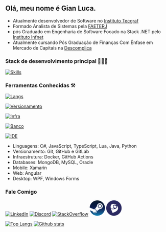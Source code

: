 ## Olá, meu nome é Gian Luca.

* Atualmente desenvolvedor de Software no [Instituto Tecgraf](https://www.tecgraf.puc-rio.br)
* Formado Analista de Sistemas pela [FAETERJ](http://faeterj-paracambi.com.br)
* pós Graduado em Engenharia de Software Focado na Stack .NET pelo [Instituto Infnet](https://www.infnet.edu.br/infnet/home)
* Atualmente cursando Pós Graduação de Finanças Com Ênfase em Mercado de Capitais na [Descomplica](https://descomplica.com.br/)

### Stack de desenvolvimento principal 👨🏻‍💻
[![Skills](https://skillicons.dev/icons?i=cs,dotnet,angular,ts)](https://skillicons.dev)

### Ferramentas Conhecidas ⚒️
[![Langs](https://skillicons.dev/icons?i=lua,java,py,powershell)](https://skillicons.dev)

[![Versionamento](https://skillicons.dev/icons?i=git,github,gitlab)](https://skillicons.dev)

[![Infra](https://skillicons.dev/icons?i=docker,githubactions)](https://skillicons.dev)

[![Banco](https://skillicons.dev/icons?i=mysql,mongodb)](https://skillicons.dev)

[![IDE](https://skillicons.dev/icons?i=visualstudio,vscode)](https://skillicons.dev)

* Linguagens: C#, JavaScript, TypeScript, Lua, Java, Python
* Versionamento: Git, GitHub e GitLab
* Infraestrutura: Docker, GitHub Actions
* Databases: MongoDB, MySQL, Oracle
* Mobile: Xamarin
* Web: Angular
* Desktop: WPF, Windows Forms

### Fale Comigo

[![LinkedIn](https://skillicons.dev/icons?i=linkedin)](https://www.linkedin.com/in/gianfigueiredo)
[![Discord](https://skillicons.dev/icons?i=discord)](https://discord.com/users/551810246587318272/)
[![StackOverflow](https://skillicons.dev/icons?i=stackoverflow)](https://stackoverflow.com/users/8011488/luca16s)
<a href="https://steamcommunity.com/id/gian_luca_/" target="_blank"><img height="48" src="https://raw.githubusercontent.com/luca16s/luca16s/main/steam.png"></a>
<a href="http://lattes.cnpq.br/7677595601047677" target="_blank"><img height="48" src="https://raw.githubusercontent.com/luca16s/luca16s/main/lattes.svg"></a>

[![Top Langs](https://github-readme-stats.vercel.app/api/top-langs/?username=luca16s&theme=react&layout=compact)](https://github.com/anuraghazra/github-readme-stats)
[![Github stats](https://github-readme-stats.vercel.app/api?username=luca16s&theme=react&show_icons=true&count_private=true)](https://github.com/anuraghazra/github-readme-stats)

